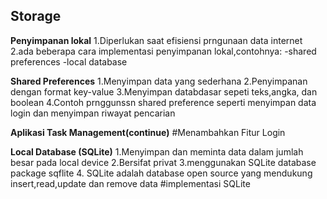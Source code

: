 **Storage**
-----------------------------------------------------------------------
**Penyimpanan lokal**
1.Diperlukan saat efisiensi prngunaan data internet
2.ada beberapa cara implementasi penyimpanan lokal,contohnya:
	-shared preferences
	-local database

**Shared Preferences**
1.Menyimpan data yang sederhana
2.Penyimpanan dengan format key-value
3.Menyimpan databdasar sepeti teks,angka, dan boolean
4.Contoh prnggunssn shared preference seperti menyimpan data login dan menyimpan riwayat pencarian

**Aplikasi Task Management(continue)**
#Menambahkan Fitur Login

**Local Database (SQLite)**
1.Menyimpan dan meminta data dalam jumlah besar pada local device
2.Bersifat privat
3.menggunakan SQLite database package sqflite
4.
SQLite adalah database open source yang mendukung insert,read,update dan remove data
#implementasi SQLite
